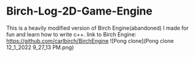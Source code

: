 # Birch-Log-2D-Game-Engine

This is a heavily modified version of Birch Engine(abandoned) I made for fun and learn how to write c++.
link to Birch Engine: https://github.com/carlbirch/BirchEngine
![Pong clone](Pong clone 12_1_2022 9_27_13 PM.png)
